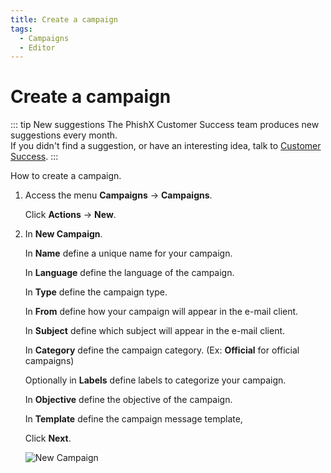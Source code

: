 ```yaml
---
title: Create a campaign
tags:
  - Campaigns
  - Editor
---
```


# Create a campaign

::: tip New suggestions
The PhishX Customer Success team produces new suggestions every month.<br>
If you didn't find a suggestion, or have an interesting idea, talk to [Customer Success](mailto:cs@phishx.io).
:::

How to create a campaign.

1. Access the menu **Campaigns** -> **Campaigns**.

   Click **Actions** -> **New**.

2. In **New Campaign**.

   In **Name** define a unique name for your campaign.

   In **Language** define the language of the campaign.

   In **Type** define the campaign type.

   In **From** define how your campaign will appear in the e-mail client.

   In **Subject** define which subject will appear in the e-mail client.

   In **Category** define the campaign category. (Ex: **Official** for official campaigns)

   Optionally in **Labels** define labels to categorize your campaign.

   In **Objective** define the objective of the campaign.

   In **Template** define the campaign message template,

   Click **Next**.

   ![New Campaign](https://cdn.phishx.io/phishx-docs/images/phishx_campaigns_campaigns_new_01.webp)
